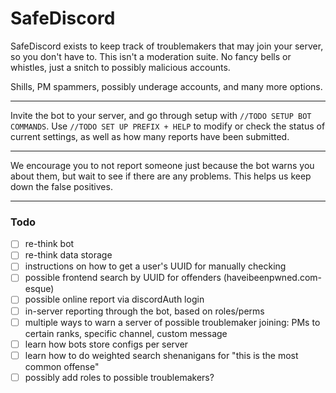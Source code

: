 # SafeDiscord

SafeDiscord exists to keep track of troublemakers that may join your server, so you don't have to. This isn't a moderation suite. No fancy bells or whistles, just a snitch to possibly malicious accounts.

Shills, PM spammers, possibly underage accounts, and many more options.

---

Invite the bot to your server, and go through setup with `//TODO SETUP BOT COMMANDS`. Use `//TODO SET UP PREFIX + HELP` to modify or check the status of current settings, as well as how many reports have been submitted. 

---

We encourage you to not report someone just because the bot warns you about them, but wait to see if there are any problems. This helps us keep down the false positives.






---

### Todo

- [ ] re-think bot
- [ ] re-think data storage
- [ ] instructions on how to get a user's UUID for manually checking
- [ ] possible frontend search by UUID for offenders (haveibeenpwned.com-esque)
- [ ] possible online report via discordAuth login
- [ ] in-server reporting through the bot, based on roles/perms
- [ ] multiple ways to warn a server of possible troublemaker joining: PMs to certain ranks, specific channel, custom message
- [ ] learn how bots store configs per server
- [ ] learn how to do weighted search shenanigans for "this is the most common offense"
- [ ] possibly add roles to possible troublemakers?
